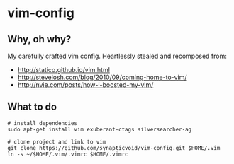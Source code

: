 vim-config
==========

## Why, oh why?
My carefully crafted vim config. Heartlessly stealed and recomposed from:
* http://statico.github.io/vim.html
* http://stevelosh.com/blog/2010/09/coming-home-to-vim/
* http://nvie.com/posts/how-i-boosted-my-vim/

## What to do
```
# install dependencies
sudo apt-get install vim exuberant-ctags silversearcher-ag

# clone project and link to vim
git clone https://github.com/synapticvoid/vim-config.git $HOME/.vim
ln -s ~/$HOME/.vim/.vimrc $HOME/.vimrc
```
